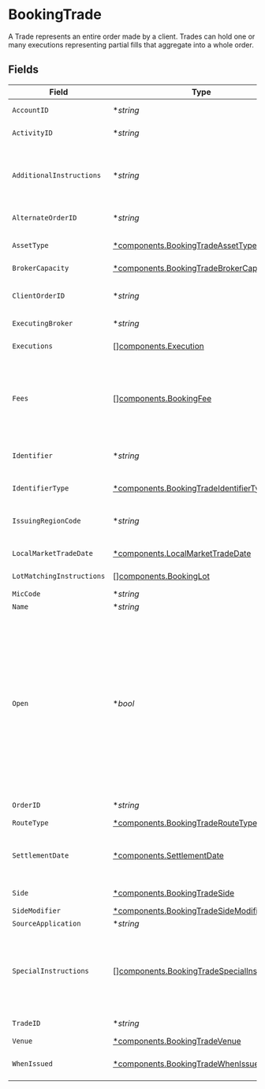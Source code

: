 # BookingTrade

A Trade represents an entire order made by a client. Trades can hold one or many executions representing partial fills that aggregate into a whole order.


## Fields

| Field                                                                                                                                                                                                                                                                                                                                                                                                                                                                                                                        | Type                                                                                                                                                                                                                                                                                                                                                                                                                                                                                                                         | Required                                                                                                                                                                                                                                                                                                                                                                                                                                                                                                                     | Description                                                                                                                                                                                                                                                                                                                                                                                                                                                                                                                  | Example                                                                                                                                                                                                                                                                                                                                                                                                                                                                                                                      |
| ---------------------------------------------------------------------------------------------------------------------------------------------------------------------------------------------------------------------------------------------------------------------------------------------------------------------------------------------------------------------------------------------------------------------------------------------------------------------------------------------------------------------------- | ---------------------------------------------------------------------------------------------------------------------------------------------------------------------------------------------------------------------------------------------------------------------------------------------------------------------------------------------------------------------------------------------------------------------------------------------------------------------------------------------------------------------------- | ---------------------------------------------------------------------------------------------------------------------------------------------------------------------------------------------------------------------------------------------------------------------------------------------------------------------------------------------------------------------------------------------------------------------------------------------------------------------------------------------------------------------------- | ---------------------------------------------------------------------------------------------------------------------------------------------------------------------------------------------------------------------------------------------------------------------------------------------------------------------------------------------------------------------------------------------------------------------------------------------------------------------------------------------------------------------------- | ---------------------------------------------------------------------------------------------------------------------------------------------------------------------------------------------------------------------------------------------------------------------------------------------------------------------------------------------------------------------------------------------------------------------------------------------------------------------------------------------------------------------------- |
| `AccountID`                                                                                                                                                                                                                                                                                                                                                                                                                                                                                                                  | **string*                                                                                                                                                                                                                                                                                                                                                                                                                                                                                                                    | :heavy_minus_sign:                                                                                                                                                                                                                                                                                                                                                                                                                                                                                                           | A globally unique identifier referencing a single account.                                                                                                                                                                                                                                                                                                                                                                                                                                                                   | 02HASWB2DTMRT3DAM45P56J2T2                                                                                                                                                                                                                                                                                                                                                                                                                                                                                                   |
| `ActivityID`                                                                                                                                                                                                                                                                                                                                                                                                                                                                                                                 | **string*                                                                                                                                                                                                                                                                                                                                                                                                                                                                                                                    | :heavy_minus_sign:                                                                                                                                                                                                                                                                                                                                                                                                                                                                                                           | The current activity_id of this trade in the Ledger.                                                                                                                                                                                                                                                                                                                                                                                                                                                                         | 0H06HAP3A3Y                                                                                                                                                                                                                                                                                                                                                                                                                                                                                                                  |
| `AdditionalInstructions`                                                                                                                                                                                                                                                                                                                                                                                                                                                                                                     | **string*                                                                                                                                                                                                                                                                                                                                                                                                                                                                                                                    | :heavy_minus_sign:                                                                                                                                                                                                                                                                                                                                                                                                                                                                                                           | Free form instructions that can be used to provide additional instructions (that are not captured by existing special instructions) and will be put on the trade confirm.                                                                                                                                                                                                                                                                                                                                                    | ACATS instruction                                                                                                                                                                                                                                                                                                                                                                                                                                                                                                            |
| `AlternateOrderID`                                                                                                                                                                                                                                                                                                                                                                                                                                                                                                           | **string*                                                                                                                                                                                                                                                                                                                                                                                                                                                                                                                    | :heavy_minus_sign:                                                                                                                                                                                                                                                                                                                                                                                                                                                                                                           | Fractional support for market-makers' internal order ids.                                                                                                                                                                                                                                                                                                                                                                                                                                                                    | 00ce5285-0624-4260-8c58-g05af2c56ba5                                                                                                                                                                                                                                                                                                                                                                                                                                                                                         |
| `AssetType`                                                                                                                                                                                                                                                                                                                                                                                                                                                                                                                  | [*components.BookingTradeAssetType](../../models/components/bookingtradeassettype.md)                                                                                                                                                                                                                                                                                                                                                                                                                                        | :heavy_minus_sign:                                                                                                                                                                                                                                                                                                                                                                                                                                                                                                           | Type of the asset being traded. Required for SYMBOL and CUSIP.                                                                                                                                                                                                                                                                                                                                                                                                                                                               | EQUITY                                                                                                                                                                                                                                                                                                                                                                                                                                                                                                                       |
| `BrokerCapacity`                                                                                                                                                                                                                                                                                                                                                                                                                                                                                                             | [*components.BookingTradeBrokerCapacity](../../models/components/bookingtradebrokercapacity.md)                                                                                                                                                                                                                                                                                                                                                                                                                              | :heavy_minus_sign:                                                                                                                                                                                                                                                                                                                                                                                                                                                                                                           | Broker capacity for the trade.                                                                                                                                                                                                                                                                                                                                                                                                                                                                                               | AGENCY                                                                                                                                                                                                                                                                                                                                                                                                                                                                                                                       |
| `ClientOrderID`                                                                                                                                                                                                                                                                                                                                                                                                                                                                                                              | **string*                                                                                                                                                                                                                                                                                                                                                                                                                                                                                                                    | :heavy_minus_sign:                                                                                                                                                                                                                                                                                                                                                                                                                                                                                                           | The unique identifier that is associated with an order. Must be unique by date per trade per client.                                                                                                                                                                                                                                                                                                                                                                                                                         | 00be5285-0623-4560-8c58-f05af2c56ba0                                                                                                                                                                                                                                                                                                                                                                                                                                                                                         |
| `ExecutingBroker`                                                                                                                                                                                                                                                                                                                                                                                                                                                                                                            | **string*                                                                                                                                                                                                                                                                                                                                                                                                                                                                                                                    | :heavy_minus_sign:                                                                                                                                                                                                                                                                                                                                                                                                                                                                                                           | Executing broker of the trade.                                                                                                                                                                                                                                                                                                                                                                                                                                                                                               | NITE                                                                                                                                                                                                                                                                                                                                                                                                                                                                                                                         |
| `Executions`                                                                                                                                                                                                                                                                                                                                                                                                                                                                                                                 | [][components.Execution](../../models/components/execution.md)                                                                                                                                                                                                                                                                                                                                                                                                                                                               | :heavy_minus_sign:                                                                                                                                                                                                                                                                                                                                                                                                                                                                                                           | The executions (sometimes referred to as partial-fills) that comprise the trade.                                                                                                                                                                                                                                                                                                                                                                                                                                             |                                                                                                                                                                                                                                                                                                                                                                                                                                                                                                                              |
| `Fees`                                                                                                                                                                                                                                                                                                                                                                                                                                                                                                                       | [][components.BookingFee](../../models/components/bookingfee.md)                                                                                                                                                                                                                                                                                                                                                                                                                                                             | :heavy_minus_sign:                                                                                                                                                                                                                                                                                                                                                                                                                                                                                                           | Any client calculated fees associated with the trade. Only allowed if trade.open = false. Regulatory fees will be calculated automatically if they are not explicitly overwritten or suppressed.                                                                                                                                                                                                                                                                                                                             |                                                                                                                                                                                                                                                                                                                                                                                                                                                                                                                              |
| `Identifier`                                                                                                                                                                                                                                                                                                                                                                                                                                                                                                                 | **string*                                                                                                                                                                                                                                                                                                                                                                                                                                                                                                                    | :heavy_minus_sign:                                                                                                                                                                                                                                                                                                                                                                                                                                                                                                           | Identifier (of the type specified in `identifier_type`). Responses will supply the originally requested identifier.                                                                                                                                                                                                                                                                                                                                                                                                          | AAPL                                                                                                                                                                                                                                                                                                                                                                                                                                                                                                                         |
| `IdentifierType`                                                                                                                                                                                                                                                                                                                                                                                                                                                                                                             | [*components.BookingTradeIdentifierType](../../models/components/bookingtradeidentifiertype.md)                                                                                                                                                                                                                                                                                                                                                                                                                              | :heavy_minus_sign:                                                                                                                                                                                                                                                                                                                                                                                                                                                                                                           | Identifier type for the asset being traded.                                                                                                                                                                                                                                                                                                                                                                                                                                                                                  | SYMBOL                                                                                                                                                                                                                                                                                                                                                                                                                                                                                                                       |
| `IssuingRegionCode`                                                                                                                                                                                                                                                                                                                                                                                                                                                                                                          | **string*                                                                                                                                                                                                                                                                                                                                                                                                                                                                                                                    | :heavy_minus_sign:                                                                                                                                                                                                                                                                                                                                                                                                                                                                                                           | Unicode CLDR region code. Issuing Region Code is required for some `identifier_type`s, especially CUSIP.                                                                                                                                                                                                                                                                                                                                                                                                                     | US                                                                                                                                                                                                                                                                                                                                                                                                                                                                                                                           |
| `LocalMarketTradeDate`                                                                                                                                                                                                                                                                                                                                                                                                                                                                                                       | [*components.LocalMarketTradeDate](../../models/components/localmarkettradedate.md)                                                                                                                                                                                                                                                                                                                                                                                                                                          | :heavy_minus_sign:                                                                                                                                                                                                                                                                                                                                                                                                                                                                                                           | Date field to support extended trading hours.                                                                                                                                                                                                                                                                                                                                                                                                                                                                                | 2024-07-18 00:00:00 +0000 UTC                                                                                                                                                                                                                                                                                                                                                                                                                                                                                                |
| `LotMatchingInstructions`                                                                                                                                                                                                                                                                                                                                                                                                                                                                                                    | [][components.BookingLot](../../models/components/bookinglot.md)                                                                                                                                                                                                                                                                                                                                                                                                                                                             | :heavy_minus_sign:                                                                                                                                                                                                                                                                                                                                                                                                                                                                                                           | One or many lot matching instructions for the trade.                                                                                                                                                                                                                                                                                                                                                                                                                                                                         |                                                                                                                                                                                                                                                                                                                                                                                                                                                                                                                              |
| `MicCode`                                                                                                                                                                                                                                                                                                                                                                                                                                                                                                                    | **string*                                                                                                                                                                                                                                                                                                                                                                                                                                                                                                                    | :heavy_minus_sign:                                                                                                                                                                                                                                                                                                                                                                                                                                                                                                           | Market Identifier Code                                                                                                                                                                                                                                                                                                                                                                                                                                                                                                       | XNAS                                                                                                                                                                                                                                                                                                                                                                                                                                                                                                                         |
| `Name`                                                                                                                                                                                                                                                                                                                                                                                                                                                                                                                       | **string*                                                                                                                                                                                                                                                                                                                                                                                                                                                                                                                    | :heavy_minus_sign:                                                                                                                                                                                                                                                                                                                                                                                                                                                                                                           | The resource name of the trade.                                                                                                                                                                                                                                                                                                                                                                                                                                                                                              | accounts/02HASWB2DTMRT3DAM45P56J2T2/trades/01J0XX2KDN3M9QKFKRE2HYSCQM                                                                                                                                                                                                                                                                                                                                                                                                                                                        |
| `Open`                                                                                                                                                                                                                                                                                                                                                                                                                                                                                                                       | **bool*                                                                                                                                                                                                                                                                                                                                                                                                                                                                                                                      | :heavy_minus_sign:                                                                                                                                                                                                                                                                                                                                                                                                                                                                                                           | State of this trade's completeness in filling. True: trade is not done filling and can append more executions onto the trade False: trade is done filling and cannot append more executions onto the trade By default, trades are closed when they are created. An open trade can later be closed by calling the CompleteTrade endpoint. Additional executions can be appended to an open trade by calling the CreateExecution endpoint. Trades that are left open will be automatically closed nightly before Ledger's EOD. | false                                                                                                                                                                                                                                                                                                                                                                                                                                                                                                                        |
| `OrderID`                                                                                                                                                                                                                                                                                                                                                                                                                                                                                                                    | **string*                                                                                                                                                                                                                                                                                                                                                                                                                                                                                                                    | :heavy_minus_sign:                                                                                                                                                                                                                                                                                                                                                                                                                                                                                                           | Street-level order id, unique by day per broker.                                                                                                                                                                                                                                                                                                                                                                                                                                                                             | 00be6285-0623-4260-8c58-g05af2c56ba2                                                                                                                                                                                                                                                                                                                                                                                                                                                                                         |
| `RouteType`                                                                                                                                                                                                                                                                                                                                                                                                                                                                                                                  | [*components.BookingTradeRouteType](../../models/components/bookingtraderoutetype.md)                                                                                                                                                                                                                                                                                                                                                                                                                                        | :heavy_minus_sign:                                                                                                                                                                                                                                                                                                                                                                                                                                                                                                           | Route type for the trade.                                                                                                                                                                                                                                                                                                                                                                                                                                                                                                    | MNGD                                                                                                                                                                                                                                                                                                                                                                                                                                                                                                                         |
| `SettlementDate`                                                                                                                                                                                                                                                                                                                                                                                                                                                                                                             | [*components.SettlementDate](../../models/components/settlementdate.md)                                                                                                                                                                                                                                                                                                                                                                                                                                                      | :heavy_minus_sign:                                                                                                                                                                                                                                                                                                                                                                                                                                                                                                           | Defaults to T+1 for equities if this is not provided. Calculated by the execution's execution_time field in Eastern Time.                                                                                                                                                                                                                                                                                                                                                                                                    | 2024-07-19 00:00:00 +0000 UTC                                                                                                                                                                                                                                                                                                                                                                                                                                                                                                |
| `Side`                                                                                                                                                                                                                                                                                                                                                                                                                                                                                                                       | [*components.BookingTradeSide](../../models/components/bookingtradeside.md)                                                                                                                                                                                                                                                                                                                                                                                                                                                  | :heavy_minus_sign:                                                                                                                                                                                                                                                                                                                                                                                                                                                                                                           | Denotes if the trade is a SELL or a BUY.                                                                                                                                                                                                                                                                                                                                                                                                                                                                                     | BUY                                                                                                                                                                                                                                                                                                                                                                                                                                                                                                                          |
| `SideModifier`                                                                                                                                                                                                                                                                                                                                                                                                                                                                                                               | [*components.BookingTradeSideModifier](../../models/components/bookingtradesidemodifier.md)                                                                                                                                                                                                                                                                                                                                                                                                                                  | :heavy_minus_sign:                                                                                                                                                                                                                                                                                                                                                                                                                                                                                                           | Side modifier for the trade.                                                                                                                                                                                                                                                                                                                                                                                                                                                                                                 | OPEN                                                                                                                                                                                                                                                                                                                                                                                                                                                                                                                         |
| `SourceApplication`                                                                                                                                                                                                                                                                                                                                                                                                                                                                                                          | **string*                                                                                                                                                                                                                                                                                                                                                                                                                                                                                                                    | :heavy_minus_sign:                                                                                                                                                                                                                                                                                                                                                                                                                                                                                                           | The source of the submission.                                                                                                                                                                                                                                                                                                                                                                                                                                                                                                | Trading-App                                                                                                                                                                                                                                                                                                                                                                                                                                                                                                                  |
| `SpecialInstructions`                                                                                                                                                                                                                                                                                                                                                                                                                                                                                                        | [][components.BookingTradeSpecialInstructions](../../models/components/bookingtradespecialinstructions.md)                                                                                                                                                                                                                                                                                                                                                                                                                   | :heavy_minus_sign:                                                                                                                                                                                                                                                                                                                                                                                                                                                                                                           | An enumerated list of values used to indicate certain attributes about a trade (E.g. DISCRETION_EXERCISED, BROKER_LIQUIDATION) and/or trigger downstream processing rules (e.g. SUPPRESS_TRACE_REPORTING)                                                                                                                                                                                                                                                                                                                    | [<br/>"SUPPRESS_SEC_FEE",<br/>"WITH_DIVIDEND"<br/>]                                                                                                                                                                                                                                                                                                                                                                                                                                                                          |
| `TradeID`                                                                                                                                                                                                                                                                                                                                                                                                                                                                                                                    | **string*                                                                                                                                                                                                                                                                                                                                                                                                                                                                                                                    | :heavy_minus_sign:                                                                                                                                                                                                                                                                                                                                                                                                                                                                                                           | A ULID to uniquely identify the trade globally.                                                                                                                                                                                                                                                                                                                                                                                                                                                                              | 01J0XX2KDN3M9QKFKRE2HYSCQM                                                                                                                                                                                                                                                                                                                                                                                                                                                                                                   |
| `Venue`                                                                                                                                                                                                                                                                                                                                                                                                                                                                                                                      | [*components.BookingTradeVenue](../../models/components/bookingtradevenue.md)                                                                                                                                                                                                                                                                                                                                                                                                                                                | :heavy_minus_sign:                                                                                                                                                                                                                                                                                                                                                                                                                                                                                                           | Exchange venue                                                                                                                                                                                                                                                                                                                                                                                                                                                                                                               | NASDAQ                                                                                                                                                                                                                                                                                                                                                                                                                                                                                                                       |
| `WhenIssued`                                                                                                                                                                                                                                                                                                                                                                                                                                                                                                                 | [*components.BookingTradeWhenIssued](../../models/components/bookingtradewhenissued.md)                                                                                                                                                                                                                                                                                                                                                                                                                                      | :heavy_minus_sign:                                                                                                                                                                                                                                                                                                                                                                                                                                                                                                           | Denotes that this trade was either when_issued or when_distributed.                                                                                                                                                                                                                                                                                                                                                                                                                                                          | WHEN_ISSUED                                                                                                                                                                                                                                                                                                                                                                                                                                                                                                                  |
